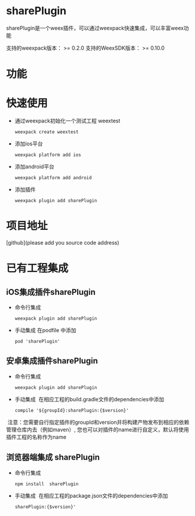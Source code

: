 # sharePlugin
sharePlugin是一个weex插件，可以通过weexpack快速集成，可以丰富weex功能

支持的weexpack版本： >= 0.2.0
支持的WeexSDK版本： >= 0.10.0

# 功能

# 快速使用
- 通过weexpack初始化一个测试工程 weextest
   ```
   weexpack create weextest
   ```
- 添加ios平台
  ```
  weexpack platform add ios
  ```
- 添加android平台
  ```
  weexpack platform add android
  ```
- 添加插件
  ```
  weexpack plugin add sharePlugin
  ```
# 项目地址
[github](please add you source code address)

# 已有工程集成
## iOS集成插件sharePlugin
- 命令行集成
  ```
  weexpack plugin add sharePlugin
  ```
- 手动集成
  在podfile 中添加
  ```
  pod 'sharePlugin'
  ```

## 安卓集成插件sharePlugin
- 命令行集成
  ```
  weexpack plugin add sharePlugin
  ```
- 手动集成
  在相应工程的build.gradle文件的dependencies中添加
  ```
  compile '${groupId}:sharePlugin:{$version}'
  ``` 
  注意：您需要自行指定插件的groupId和version并将构建产物发布到相应的依赖管理仓库内去（例如maven）, 您也可以对插件的name进行自定义，默认将使用插件工程的名称作为name


## 浏览器端集成 sharePlugin
- 命令行集成
  ```
  npm install  sharePlugin
  ```
- 手动集成
  在相应工程的package.json文件的dependencies中添加
  ```
  sharePlugin:{$version}'
  ``` 
  
